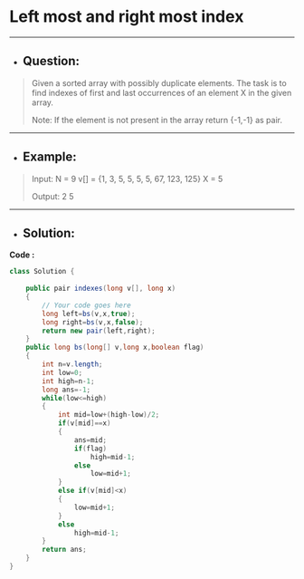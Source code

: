 # Left most and right most index
---
- ## Question:
> Given a sorted array with possibly duplicate elements. The task is to find indexes of first and last occurrences of an element X in the given array.
> 
> Note: If the element is not present in the array return {-1,-1} as pair.
---
- ## Example:
> Input:
N = 9
v[] = {1, 3, 5, 5, 5, 5, 67, 123, 125}
X = 5
>
> Output:
2 5
---
- ## Solution:
**Code :**
```java
class Solution {
    
    public pair indexes(long v[], long x)
    {
        // Your code goes here
        long left=bs(v,x,true);
        long right=bs(v,x,false);
        return new pair(left,right);
    }
    public long bs(long[] v,long x,boolean flag)
    {
        int n=v.length;
        int low=0;
        int high=n-1;
        long ans=-1;
        while(low<=high)
        {
            int mid=low+(high-low)/2;
            if(v[mid]==x)
            {
                ans=mid;
                if(flag)
                    high=mid-1;
                else
                    low=mid+1;
            }
            else if(v[mid]<x)
            {
                low=mid+1;
            }
            else
                high=mid-1;
        }
        return ans;
    }
}
